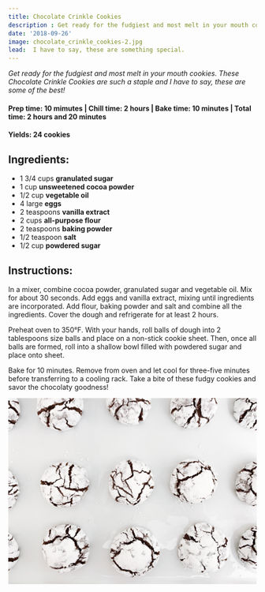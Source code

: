 ```yaml
---
title: Chocolate Crinkle Cookies 
description : Get ready for the fudgiest and most melt in your mouth cookies. These Chocolate Crinkle Cookies are such a staple and I have to say, these are some of the best! 
date: '2018-09-26'
image: chocolate_crinkle_cookies-2.jpg
lead:  I have to say, these are something special.
---
```

*Get ready for the fudgiest and most melt in your mouth cookies. These Chocolate Crinkle Cookies are such a staple and I have to say, these are some of the best!*

#### Prep time: 10 mimutes | Chill time: 2 hours | Bake time: 10 minutes | Total time: 2 hours and 20 minutes

#### Yields: 24 cookies

## Ingredients:

- 1 3/4 cups **granulated sugar**
- 1 cup **unsweetened cocoa powder**
- 1/2 cup **vegetable oil**
- 4 large **eggs**
- 2 teaspoons **vanilla extract**
- 2 cups **all-purpose flour**
- 2 teaspoons **baking powder**
- 1/2 teaspoon **salt**
- 1/2 cup **powdered sugar**

## Instructions:

In a mixer, combine cocoa powder, granulated sugar and vegetable oil. Mix for about 30 seconds. Add eggs and vanilla extract, mixing until ingredients are incorporated. Add flour, baking powder and salt and combine all the ingredients. Cover the dough and refrigerate for at least 2 hours.

Preheat oven to 350°F. With your hands, roll balls of dough into 2 tablespoons size balls and place on a non-stick cookie sheet. Then, once all balls are formed, roll into a shallow bowl filled with powdered sugar and place onto sheet. 

Bake for 10 minutes. Remove from oven and let cool for three-five minutes before transferring to a cooling rack. Take a bite of these fudgy cookies and savor the chocolaty goodness!

![](chocolate_crinkle_cookies.jpg)






